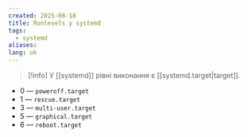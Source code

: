 ```yaml
---
created: 2025-08-18
title: Runlevels у systemd
tags:
  - systemd
aliases: 
lang: uk
---
```


> [!info] У [[systemd]] рівні виконання є [[systemd.target|target]].

- 0 — `poweroff.target`
- 1 — `rescue.target`
- 3 — `multi-user.target`
- 5 — `graphical.target`
- 6 — `reboot.target`